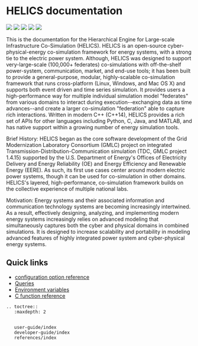 # HELICS documentation

[![](https://badges.gitter.im/GMLC-TDC/HELICS.png)](https://gitter.im/GMLC-TDC/HELICS)
[![](https://img.shields.io/badge/docs-ready-blue.svg)](https://helics.readthedocs.io/en/latest)
[![](https://img.shields.io/conda/pn/gmlc-tdc/helics.svg)](https://anaconda.org/gmlc-tdc/helics/)
[![](https://img.shields.io/github/tag-date/GMLC-TDC/HELICS.svg)](https://github.com/GMLC-TDC/HELICS/releases)
[![](https://img.shields.io/badge/License-BSD-blue.svg)](https://github.com/GMLC-TDC/HELICS/blob/master/LICENSE)

This is the documentation for the Hierarchical Engine for Large-scale Infrastructure Co-Simulation (HELICS). HELICS is an
open-source cyber-physical-energy co-simulation framework for energy systems, with a strong tie to the electric
power system. Although, HELICS was designed to support very-large-scale (100,000+
federates) co-simulations with off-the-shelf power-system,
communication, market, and end-use tools; it has been built to provide a general-purpose, modular, highly-scalable co-simulation framework that runs cross-platform (Linux, Windows, and Mac OS X) and supports both event driven and time
series simulation. It provides users a high-performance way for multiple individual simulation model "federates" from various domains to interact during execution--exchanging data as time advances--and create a larger co-simulation "federation" able to capture rich interactions. Written in modern C++ (C++14), HELICS provides a rich set of APIs for other languages including Python, C, Java, and MATLAB, and has native support within a growing number of energy simulation tools.

Brief History: HELICS began as the core software development of the Grid Modernization Laboratory Consortium (GMLC) project on integrated Transmission-Distribution-Communication simulation (TDC, GMLC project 1.4.15) supported by the U.S. Department of Energy's Offices of Electricity Delivery and Energy Reliability (OE) and Energy Efficiency and Renewable Energy (EERE). As such, its first use cases center around modern electric power systems, though it can be used for co-simulation in other domains. HELICS's layered, high-performance, co-simulation framework builds on the collective experience of multiple national labs.

Motivation: Energy systems and their associated information and communication technology systems are becoming increasingly intertwined. As a result, effectively designing, analyzing, and implementing modern energy systems increasingly relies on advanced modeling that simultaneously captures both the cyber and physical domains in combined simulations. It is designed to increase scalability and portability in modeling advanced features of highly integrated power system and cyber-physical energy systems.

## Quick links
- [configuration option reference](./references/configuration_options_reference.md)
- [Queries](./user-guide/advanced_topics/queries.md)
- [Environment variables](./user-guide/advanced_topics/environment_variables.md)
- [C function reference](https://docs.helics.org/en/latest/doxygen/C_api_index.html)

```eval_rst
.. toctree::
   :maxdepth: 2


   user-guide/index
   developer-guide/index
   references/index

```
